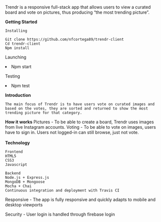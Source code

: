 Trendr is a responsive full-stack app that allows users to view a curated board and vote on pictures, thus producing “the most trending picture”.


<b>Getting Started</b>

	Installing

    Git clone https://github.com/nfcortega89/trendr-client
    Cd trendr-client
    Npm install

  Launching
    <li>Npm start</li>

  Testing
    <li>Npm test</li>

<b>Introduction</b>

	The main focus of Trendr is to have users vote on curated images and based on the votes, they are sorted and returned to show the most trending picture for that category.

<b>How it works</b>
	Pictures - To be able to create a board, Trendr uses images from live Instagram accounts.
  Voting - To be able to vote on images, users have to sign in. Users not logged-in can still browse, just not vote.
<br></br>
<b>Technology</b>

	Frontend
    HTML5
    CSS3
    Javascript

 	Backend
    Node.js + Express.js
    MongoDB + Mongoose
    Mocha + Chai
    Continuous integration and deployment with Travis CI

  Responsive - The app is fully responsive and quickly adapts to mobile and desktop viewports

  Security - User login is handled through firebase login
